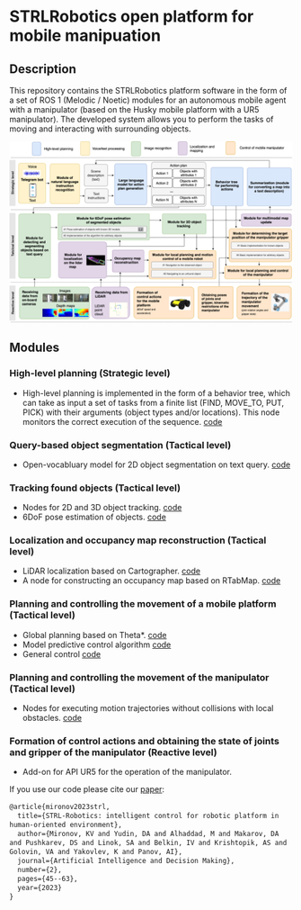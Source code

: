 # STRLRobotics open platform for mobile manipuation

## Description

This repository contains the STRLRobotics platform software in the form of a set of ROS 1 (Melodic / Noetic) modules for an autonomous mobile agent with a manipulator (based on the Husky mobile platform with a UR5 manipulator). The developed system allows you to perform the tasks of moving and interacting with surrounding objects.

![SRTLRobotics architecture](https://github.com/cog-model/STRLRobotics/blob/main/assets/LLMObjectSorter%20Pipeline-STRLRobotics_en.png)

## Modules

### High-level planning (Strategic level)

- High-level planning is implemented in the form of a behavior tree, which can take as input a set of tasks from a finite list (FIND, MOVE_TO, PUT, PICK) with their arguments (object types and/or locations). This node monitors the correct execution of the sequence. [code](BT_task_manager)

### Query-based object segmentation (Tactical level)

- Open-vocabluary model for 2D object segmentation on text query. [code](skillbot_segmentation)

### Tracking found objects (Tactical level)

- Nodes for 2D and 3D object tracking. [code](tracking/skillbot_3d_tracking/src/husky_tidy_bot_cv)
- 6DoF pose estimation of objects. [code](tracking/skillbot_3d_tracking/src/husky_tidy_bot_cv)

### Localization and occupancy map reconstruction (Tactical level)

- LiDAR localization based on Cartographer. [code](https://github.com/cog-model/slam-cartographer-and-rtabmap/tree/18347232fbcdafc5f237301e043a9ff765f77f41)
- A node for constructing an occupancy map based on RTabMap. [code](https://github.com/cog-model/slam-cartographer-and-rtabmap/tree/18347232fbcdafc5f237301e043a9ff765f77f41)

### Planning and controlling the movement of a mobile platform (Tactical level)

- Global planning based on Theta*. [code](planning)
- Model predictive control algorithm [code](control/mpc_planner)
- General control [code](control/control_mobile_robot)

### Planning and controlling the movement of the manipulator (Tactical level)

- Nodes for executing motion trajectories without collisions with local obstacles. [code](manipulator)

### Formation of control actions and obtaining the state of joints and gripper of the manipulator (Reactive level)

- Add-on for API UR5 for the operation of the manipulator.

If you use our code please cite our [paper](https://www.mathnet.ru/eng/iipr/y2023/i2/p45):

```
@article{mironov2023strl,
  title={STRL-Robotics: intelligent control for robotic platform in human-oriented environment},
  author={Mironov, KV and Yudin, DA and Alhaddad, M and Makarov, DA and Pushkarev, DS and Linok, SA and Belkin, IV and Krishtopik, AS and Golovin, VA and Yakovlev, K and Panov, AI},
  journal={Artificial Intelligence and Decision Making},
  number={2},
  pages={45--63},
  year={2023}
}
```

